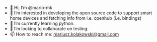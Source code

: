 - 👋 Hi, I’m @mario-mk
- 👀 I’m interested in developing the open source code to support smart home devices and fetching info from i.e. openhub (i.e. bindings)
- 🌱 I’m currently learning python.
- 💞️ I’m looking to collaborate on testing.
- 📫 How to reach me: mariusz.kolakowski@gmail.com

<!---
mario-mk/mario-mk is a ✨ special ✨ repository because its `README.md` (this file) appears on your GitHub profile.
You can click the Preview link to take a look at your changes.
--->
